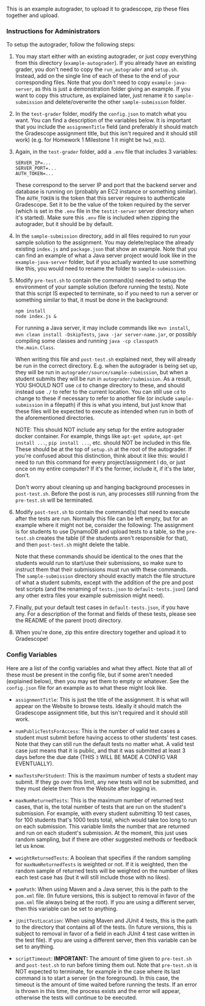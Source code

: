 This is an example autograder, to upload it to gradescope, zip these files together and upload.

### Instructions for Administrators

To setup the autograder, follow the following steps:

1. You may start either with an existing autograder, or just copy everything from this directory (`example-autograder`). If you already have an existing grader, you don't need to copy the `run_autograder` and `setup.sh`. Instead, add on the single line of each of these to the end of your corresponding files. Note that you don't need to copy `example-java-server`, as this is just a demonstration folder giving an example. If you want to copy this structure, as explained later, just rename it to `sample-submission` and delete/overwrite the other `sample-submission` folder.

2. In the `test-grader` folder, modify the `config.json` to match what you want. You can find a description of the variables below. It is important that you include the `assignmenTitle` field (and preferably it should match the Gradescope assignment title, but this isn't required and it should still work) (e.g. for Homework 1 Milestone 1 it might be `hw1_ms1`).

3. Again, in the `test-grader` folder, add a `.env` file that includes 3 variables:

    ```
    SERVER_IP=...
    SERVER_PORT=...
    AUTH_TOKEN=...
    ```

    These correspond to the server IP and port that the backend server and database is running on (probably an EC2 instance or something similar). The `AUTH_TOKEN` is the token that this server requires to authenticate Gradescope. Set it to be the value of the token required by the server (which is set in the `.env` file in the `testit-server` server directory when it's started). Make sure this `.env` file is included when zipping the autograder, but it should be by default.

4. In the `sample-submission` directory, add in all files required to run your sample solution to the assignment. You may delete/replace the already existing `index.js` and `package.json` that show an example. Note that you can find an example of what a Java server project would look like in the `example-java-server` folder, but if you actually wanted to use something like this, you would need to rename the folder to `sample-submission`.

5. Modify `pre-test.sh` to contain the command(s) needed to setup the environment of your sample solution (before running the tests). Note that this script IS expected to terminate, so if you need to run a server or something similar to that, it must be done in the background:

    ```
    npm install
    node index.js &
    ```

    For running a Java server, it may include commands like `mvn install`, `mvn clean install -DskipTests`, `java -jar server-name.jar`, or possibly compiling some classes and running `java -cp classpath the.main.Class`.

    When writing this file and `post-test.sh` explained next, they will already be run in the correct directory. E.g. when the autograder is being set up, they will be run in `autograder/source/sample-submission`, but when a student submits they will be run in `autograder/submission`. As a result, YOU SHOULD NOT use `cd` to change directory to these, and should instead use `./` to refer to the current location. You can still use `cd` to change to these if necessary to refer to another file (or include `sample-submission` in a filepath) if this is what you intend, but just know that these files will be expected to execute as intended when run in both of the aforementioned directories.

    NOTE: This should NOT include any setup for the entire autograder docker container. For example, things like `apt-get update`, `apt-get install ...`, `pip install ...`, etc. should NOT be included in this file. These should be at the top of `setup.sh` at the root of the autograder. If you're confused about this distinction, think about it like this: would I need to run this command for every project/assignment I do, or just once on my entire computer? If it's the former, include it, if it's the later, don't.

    Don't worry about cleaning up and hanging background processes in `post-test.sh`. Before the post is run, any processes still running from the `pre-test.sh` will be terminated.

6. Modify `post-test.sh` to contain the command(s) that need to execute after the tests are run. Normally this file can be left empty, but for an example where it might not be, consider the following: The assignment is for students to use DynamoDB and upload tests to a table, so the `pre-test.sh` creates the table (if the students aren't responsible for that), and then `post-test.sh` might delete the table.

    Note that these commands should be identical to the ones that the students would run to start/use their submissions, so make sure to instruct them that their submissions must run with these commands. The `sample-submission` directory should exactly match the file structure of what a student submits, except with the addition of the pre and post test scripts (and the renaming of `tests.json` to `default-tests.json`) (and any other extra files your example submission might need).

7. Finally, put your default test cases in `default-tests.json`, if you have any. For a description of the format and fields of these tests, please see the README of the parent (root) directory.

8. When you're done, zip this entire directory together and upload it to Gradescope!

### Config Variables

Here are a list of the config variables and what they affect. Note that all of these must be present in the config file, but if some aren't needed (explained below), then you may set them to empty or whatever. See the `config.json` file for an example as to what these might look like.

- `assignmentTitle`: This is just the title of the assignment. It is what will appear on the Website to browse tests. Ideally it should match the Gradescope assignment title, but this isn't required and it should still work.

- `numPublicTestsForAccess`: This is the number of valid test cases a student must submit before having access to other students' test cases. Note that they can still run the default tests no matter what. A valid test case just means that it is public, and that it was submitted at least 3 days before the due date (THIS `3` WILL BE MADE A CONFIG VAR EVENTUALLY).

- `maxTestsPerStudent`: This is the maximum number of tests a student may submit. If they go over this limit, any new tests will not be submitted, and they must delete them from the Website after logging in.

- `maxNumReturnedTests`: This is the maximum number of returned test cases, that is, the total number of tests that are run on the student's submission. For example, with every student submitting 10 test cases, for 100 students that's 1000 tests total, which would take too long to run on each submission. This variable limits the number that are returned and run on each student's submission. At the moment, this just uses random sampling, but if there are other suggested methods or feedback let us know.

- `weightReturnedTests`: A boolean that specifies if the random sampling for `maxNumReturnedTests` is weighted or not. If it is weighted, then the random sample of returned tests will be weighted on the number of likes each test case has (but it will still include those with no likes).

- `pomPath`: When using Maven and a Java server, this is the path to the `pom.xml` file. (In future versions, this is subject to removal in favor of the `pom.xml` file always being at the root). If you are using a different server, then this variable can be set to anything.

- `jUnitTestLocation`: When using Maven and JUnit 4 tests, this is the path to the directory that contains all of the tests. (In future versions, this is subject to removal in favor of a field in each JUnit 4 test case written in the test file). If you are using a different server, then this variable can be set to anything.

- `scriptTimeout`: **IMPORTANT:** The amount of time given to `pre-test.sh` and `post-test.sh` to run before timing them out. Note that `pre-test.sh` is NOT expected to terminate, for example in the case where its last command is to start a server (in the foreground). In this case, the timeout is the amount of time waited before running the tests. If an error is thrown in this time, the process exists and the error will appear, otherwise the tests will continue to be executed.
